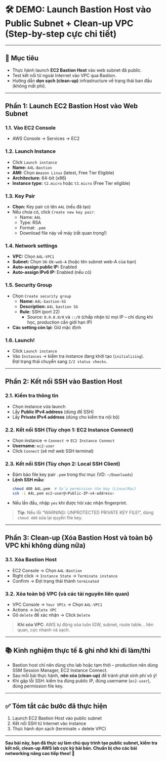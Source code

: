 # 🛠️ DEMO: Launch Bastion Host vào Public Subnet + Clean-up VPC (Step-by-step cực chi tiết)

---

## 🎯 Mục tiêu
- Thực hành launch **EC2 Bastion Host** vào web subnet đã public.
- Test kết nối từ ngoài Internet vào VPC qua Bastion.
- Hướng dẫn **dọn sạch (clean-up)** infrastructure về trạng thái ban đầu (không mất phí).

---

## Phần 1: Launch EC2 Bastion Host vào Web Subnet

### 1.1. **Vào EC2 Console**
- AWS Console → Services → EC2

### 1.2. **Launch Instance**
- Click `Launch instance`
- **Name:** `A4L-Bastion`
- **AMI:** Chọn `Amazon Linux` (latest, Free Tier Eligible)
- **Architecture:** 64-bit (x86)
- **Instance type:** `t2.micro` hoặc `t3.micro` (Free Tier eligible)

### 1.3. **Key Pair**
- **Chọn:** Key pair có tên `A4L` (nếu đã tạo)
- Nếu chưa có, click `Create new key pair`:
    - Name: `A4L`
    - Type: RSA
    - Format: `.pem`
    - Download file này về máy (rất quan trọng!)

### 1.4. **Network settings**
- **VPC:** Chọn `A4L-VPC1`
- **Subnet:** Chọn `SN-EN-web-A` (hoặc tên subnet web-A của bạn)
- **Auto-assign public IP:** Enabled
- **Auto-assign IPv6 IP:** Enabled (nếu có)

### 1.5. **Security Group**
- Chọn `Create security group`
    - **Name:** `A4L-bastion-SG`
    - **Description:** `A4L bastion SG`
    - **Rule:** SSH (port 22)  
        - Source: `0.0.0.0/0` và `::/0` (chấp nhận từ mọi IP – chỉ dùng khi học, production cần giới hạn IP)
- **Các setting còn lại:** Giữ mặc định

### 1.6. **Launch!**
- Click `Launch instance`
- Vào `Instances` → kiểm tra instance đang khởi tạo (`initializing`).  
  Đợi trạng thái chuyển sang `2/2 status checks`.

---

## Phần 2: Kết nối SSH vào Bastion Host

### 2.1. **Kiểm tra thông tin**
- Chọn instance vừa launch
- Lấy **Public IPv4 address** (dùng để SSH)
- Lấy **Private IPv4 address** (dùng cho kiểm tra nội bộ)

### 2.2. **Kết nối SSH** (Tùy chọn 1: EC2 Instance Connect)
- Chọn instance → `Connect` → `EC2 Instance Connect`
- **Username:** `ec2-user`
- Click `Connect` (sẽ mở web SSH terminal)

### 2.3. **Kết nối SSH** (Tùy chọn 2: Local SSH Client)
- Đảm bảo file key pair `.pem` trong thư mục (VD: `~/Downloads`)
- **Lệnh SSH mẫu:**
    ```bash
    chmod 400 A4L.pem  # Sửa permission cho key (Linux/Mac)
    ssh -i A4L.pem ec2-user@<Public-IP-v4-address>
    ```
- Nếu lần đầu, nhập `yes` khi được hỏi xác nhận fingerprint.

> **Tip:** Nếu lỗi “WARNING: UNPROTECTED PRIVATE KEY FILE!”, dùng `chmod 400` sửa lại quyền file key.

---

## Phần 3: Clean-up (Xóa Bastion Host và toàn bộ VPC khi không dùng nữa)

### 3.1. **Xóa Bastion Host**
- EC2 Console → Chọn `A4L-Bastion`
- Right click → `Instance State` → `Terminate instance`
- Confirm → Đợi trạng thái thành `terminated`

### 3.2. **Xóa toàn bộ VPC (và các tài nguyên liên quan)**
- VPC Console → `Your VPCs` → Chọn `A4L-VPC1`
- Actions → `Delete VPC`
- Gõ `delete` để xác nhận → Click `Delete`

> **Khi xóa VPC**: AWS tự động xóa luôn IGW, subnet, route table… liên quan, cực nhanh và sạch.

---

## 📚 Kinh nghiệm thực tế & ghi nhớ khi đi làm/thi

- Bastion host chỉ nên dùng cho lab hoặc tạm thời – production nên dùng SSM Session Manager, EC2 Instance Connect.
- Sau mỗi bài thực hành, **nên xóa (clean-up)** để tránh phát sinh phí vô ý!
- Khi gặp lỗi SSH: kiểm tra đúng public IP, đúng username (`ec2-user`), đúng permission file key.

---

## ✅ Tóm tắt các bước đã thực hiện
1. Launch EC2 Bastion Host vào public subnet
2. Kết nối SSH từ Internet vào instance
3. Thực hành dọn sạch (terminate + delete VPC)

---

**Sau bài này, bạn đã thực sự làm chủ quy trình tạo public subnet, kiểm tra kết nối, clean-up AWS lab cực kỳ bài bản. Chuẩn bị cho các bài networking nâng cao tiếp theo! 🚀**
